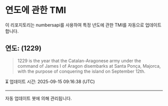 
# 연도에 관한 TMI

이 리포지토리는 numbersapi를 사용하여 특정 년도에 관한 TMI를 자동으로 업데이트합니다.

## 연도: (1229)
> 1229 is the year that the Catalan-Aragonese army under the command of James I of Aragon disembarks at Santa Ponça, Majorca, with the purpose of conquering the island on September 12th.

⏳ 업데이트 시간: 2025-09-15 09:16:38 (UTC)

---
자동 업데이트 봇에 의해 관리됩니다.
